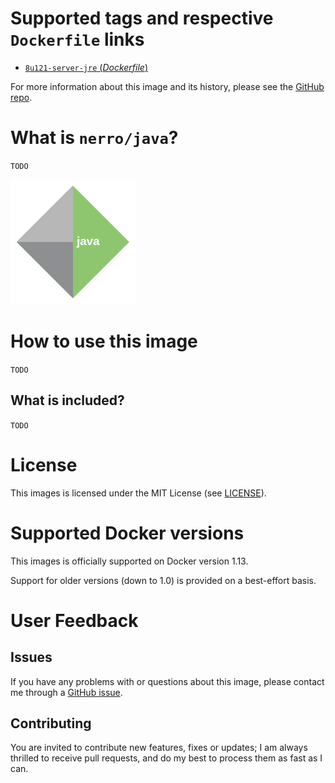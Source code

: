 # Supported tags and respective `Dockerfile` links

- [`8u121-server-jre` (*Dockerfile*)](https://github.com/nerro/docker-images/blob/master/java/server-jre/8u121/Dockerfile)

For more information about this image and its history, please see the
[GitHub repo](https://github.com/nerro/docker-images).


# What is `nerro/java`?

`TODO`

![logo](https://raw.githubusercontent.com/nerro/docker-images/master/java/logo.png)


# How to use this image
`TODO`

## What is included?

`TODO`


# License

This images is licensed under the MIT License (see [LICENSE](https://github.com/nerro/docker-images/blob/master/LICENSE)).


# Supported Docker versions

This images is officially supported on Docker version 1.13.

Support for older versions (down to 1.0) is provided on a best-effort basis.


# User Feedback

## Issues

If you have any problems with or questions about this image, please contact me
 through a [GitHub issue](https://github.com/nerro/docker-images/issues).

## Contributing

You are invited to contribute new features, fixes or updates; I am always thrilled
to receive pull requests, and do my best to process them as fast as I can.

